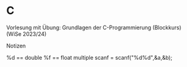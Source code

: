 # C
Vorlesung mit Übung: Grundlagen der C-Programmierung (Blockkurs) (WiSe 2023/24)


Notizen

%d == double
%f == float
multiple scanf = scanf("%d%d",&a,&b);

